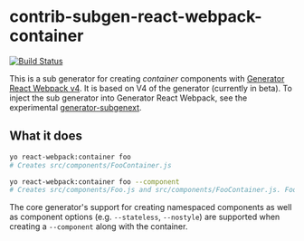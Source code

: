 # contrib-subgen-react-webpack-container

[![Build Status](https://travis-ci.org/sthzg/contrib-subgen-react-webpack-container.svg?branch=develop)](https://travis-ci.org/sthzg/contrib-subgen-react-webpack-container)

This is a sub generator for creating _container_ components with
[Generator React Webpack v4](https://github.com/newtriks/generator-react-webpack). 
It is based on V4 of the generator (currently in beta). To inject 
the sub generator into Generator React Webpack, see the experimental 
[generator-subgenext](https://github.com/sthzg/generator-subgenext).


## What it does

```sh
yo react-webpack:container foo
# Creates src/components/FooContainer.js

yo react-webpack:container foo --component
# Creates src/components/Foo.js and src/components/FooContainer.js. FooContainer.js renders <Foo />
```

The core generator's support for creating namespaced components 
as well as component options (e.g. `--stateless`, `--nostyle`) 
are supported when creating a `--component` along with the container.
